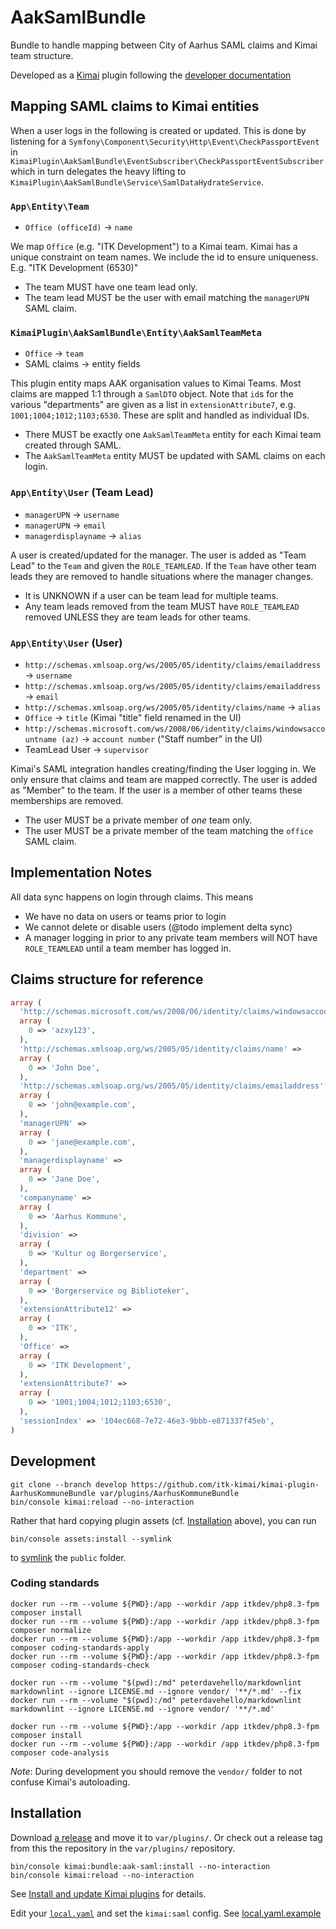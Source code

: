 # AakSamlBundle

Bundle to handle mapping between City of Aarhus SAML claims and Kimai team structure.

Developed as a [Kimai](https://www.kimai.org/) plugin following the [developer documentation](https://www.kimai.org/documentation/plugins.html)

## Mapping SAML claims to Kimai entities

When a user logs in the following is created or updated. This is done by listening for a
`Symfony\Component\Security\Http\Event\CheckPassportEvent` in `KimaiPlugin\AakSamlBundle\EventSubscriber\CheckPassportEventSubscriber`
which in turn delegates the heavy lifting to `KimaiPlugin\AakSamlBundle\Service\SamlDataHydrateService`.

### `App\Entity\Team`

- `Office (officeId)` -> `name`

We map `Office` (e.g. "ITK Development") to a Kimai team. Kimai has a unique constraint on team names. We include the id
to ensure uniqueness. E.g. "ITK Development (6530)"

- The team MUST have one team lead only.
- The team lead MUST be the user with email matching the `managerUPN` SAML claim.

### `KimaiPlugin\AakSamlBundle\Entity\AakSamlTeamMeta`

- `Office` -> `team`
- SAML claims -> entity fields

This plugin entity maps AAK organisation values to Kimai Teams. Most claims are mapped 1:1 through a `SamlDTO` object.
Note that `id`s for the various "departments" are given as a list in `extensionAttribute7`, e.g. `1001;1004;1012;1103;6530`.
These are split and handled as individual IDs.

- There MUST be exactly one `AakSamlTeamMeta` entity for each Kimai team created through SAML.
- The `AakSamlTeamMeta` entity MUST be updated with SAML claims on each login.

### `App\Entity\User` (Team Lead)

- `managerUPN` -> `username`
- `managerUPN` -> `email`
- `managerdisplayname` -> `alias`

A user is created/updated for the manager. The user is added as "Team Lead" to the `Team` and given the `ROLE_TEAMLEAD`.
If the `Team` have other team leads they are removed to handle situations where the manager changes.

- It is UNKNOWN if a user can be team lead for multiple teams.
- Any team leads removed from the team MUST have `ROLE_TEAMLEAD` removed UNLESS they are team leads for other teams.

### `App\Entity\User` (User)

- `http://schemas.xmlsoap.org/ws/2005/05/identity/claims/emailaddress` -> `username`
- `http://schemas.xmlsoap.org/ws/2005/05/identity/claims/emailaddress` -> `email`
- `http://schemas.xmlsoap.org/ws/2005/05/identity/claims/name` -> `alias`
- `Office` -> `title` (Kimai "title" field renamed in the UI)
- `http://schemas.microsoft.com/ws/2008/06/identity/claims/windowsaccountname (az)` -> `account number` ("Staff number" in the UI)
- TeamLead User -> `supervisor`

Kimai's SAML integration handles creating/finding the User logging in. We only ensure that claims and team are
mapped correctly. The user is added as "Member" to the team. If the user is a member of other teams these memberships
are removed.

- The user MUST be a private member of _one_ team only.
- The user MUST be a private member of the team matching the `office` SAML claim.

## Implementation Notes

All data sync happens on login through claims. This means

- We have no data on users or teams prior to login
- We cannot delete or disable users (@todo implement delta sync)
- A manager logging in prior to any private team members will NOT have `ROLE_TEAMLEAD` until a team member has logged in.

## Claims structure for reference

```php
array (
  'http://schemas.microsoft.com/ws/2008/06/identity/claims/windowsaccountname' => 
  array (
    0 => 'azxy123',
  ),
  'http://schemas.xmlsoap.org/ws/2005/05/identity/claims/name' => 
  array (
    0 => 'John Doe',
  ),
  'http://schemas.xmlsoap.org/ws/2005/05/identity/claims/emailaddress' => 
  array (
    0 => 'john@example.com',
  ),
  'managerUPN' => 
  array (
    0 => 'jane@example.com',
  ),
  'managerdisplayname' => 
  array (
    0 => 'Jane Doe',
  ),
  'companyname' => 
  array (
    0 => 'Aarhus Kommune',
  ),
  'division' => 
  array (
    0 => 'Kultur og Borgerservice',
  ),
  'department' => 
  array (
    0 => 'Borgerservice og Biblioteker',
  ),
  'extensionAttribute12' => 
  array (
    0 => 'ITK',
  ),
  'Office' => 
  array (
    0 => 'ITK Development',
  ),
  'extensionAttribute7' => 
  array (
    0 => '1001;1004;1012;1103;6530',
  ),
  'sessionIndex' => '104ec668-7e72-46e3-9bbb-e871337f45eb',
)
```

## Development

``` shell
git clone --branch develop https://github.com/itk-kimai/kimai-plugin-AarhusKommuneBundle var/plugins/AarhusKommuneBundle
bin/console kimai:reload --no-interaction
```

Rather that hard copying plugin assets (cf. [Installation](#installation) above), you can run

``` shell
bin/console assets:install --symlink
```

to [symlink](https://en.wikipedia.org/wiki/Symbolic_link) the `public` folder.

### Coding standards

``` shell
docker run --rm --volume ${PWD}:/app --workdir /app itkdev/php8.3-fpm composer install
docker run --rm --volume ${PWD}:/app --workdir /app itkdev/php8.3-fpm composer normalize
docker run --rm --volume ${PWD}:/app --workdir /app itkdev/php8.3-fpm composer coding-standards-apply
docker run --rm --volume ${PWD}:/app --workdir /app itkdev/php8.3-fpm composer coding-standards-check
```

``` shell
docker run --rm --volume "$(pwd):/md" peterdavehello/markdownlint markdownlint --ignore LICENSE.md --ignore vendor/ '**/*.md' --fix
docker run --rm --volume "$(pwd):/md" peterdavehello/markdownlint markdownlint --ignore LICENSE.md --ignore vendor/ '**/*.md'
```

``` shell
docker run --rm --volume ${PWD}:/app --workdir /app itkdev/php8.3-fpm composer install
docker run --rm --volume ${PWD}:/app --workdir /app itkdev/php8.3-fpm composer code-analysis
```

_Note_: During development you should remove the `vendor/` folder to not confuse Kimai's autoloading.

## Installation

Download [a release](https://github.com/itk-kimai/AakSamlBundle/releases) and move it to `var/plugins/`. Or check out 
a release tag from this the repository in the `var/plugins/` repository.

```shell
bin/console kimai:bundle:aak-saml:install --no-interaction
bin/console kimai:reload --no-interaction
```

See [Install and update Kimai plugins](https://www.kimai.org/documentation/plugin-management.html) for details.

Edit your [`local.yaml`](https://www.kimai.org/documentation/local-yaml.html#localyaml) and set the `kimai:saml` config.
See [local.yaml.example](https://github.com/itk-kimai/kimai-docker/blob/main/local.yaml.example)
